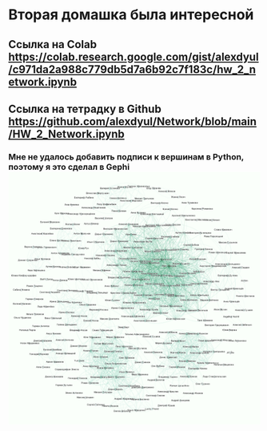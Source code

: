 # Вторая домашка была интересной

## Ссылка на Colab https://colab.research.google.com/gist/alexdyul/c971da2a988c779db5d7a6b92c7f183c/hw_2_network.ipynb

## Ссылка на тетрадку в Github https://github.com/alexdyul/Network/blob/main/HW_2_Network.ipynb

### Мне не удалось добавить подписи к вершинам в Python, поэтому я это сделал в Gephi ![](https://github.com/alexdyul/Network/blob/main/friends.png)

